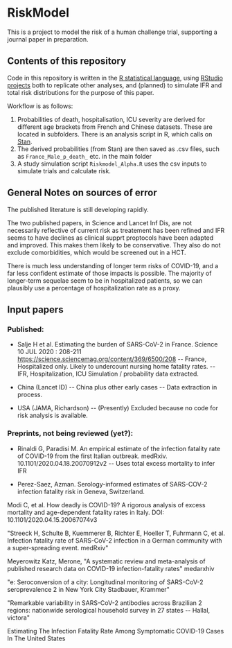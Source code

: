 # RiskModel
This is a project to model the risk of a human challenge trial, supporting a journal paper in preparation.

## Contents of this repository

Code in this repository is written in the [R statistical language](https://www.r-project.org/), using [RStudio projects](https://rstudio.com/) both to replicate other analyses, and (planned) to simulate IFR and total risk distributions for the purpose of this paper.

Workflow is as follows:

1. Probabilities of death, hospitalisation, ICU severity are derived for different age brackets from French and Chinese datasets. These are located in subfolders. There is an analysis script in R, which calls on [Stan](https://mc-stan.org/).
2. The derived probabilities (from Stan) are then saved as .csv files, such as `France_Male_p_death_` etc. in the main folder
3. A study simulation script `Riskmodel_Alpha.R` uses the csv inputs to simulate trials and calculate risk.


## General Notes on sources of error

The published literature is still developing rapidly.

The two published papers, in Science and Lancet Inf Dis, are not necessarily reflective of current risk as treatement has been refined and IFR seems to have declines as clinical supprt proptocols have been adapted and improved. This makes them likely to be conservative. They also do not exclude comorbidities, which would be screened out in a HCT.

There is much less understanding of longer term risks of COVID-19, and a far less confident estimate of those impacts is possible. The majority of longer-term sequelae seem to be in hospitalized patients, so we can plausibly use a percentage of hospitalization rate as a proxy.


## Input papers

### Published:
- Salje H et al. Estimating the burden of SARS-CoV-2 in France. Science 10 JUL 2020 : 208-211 https://science.sciencemag.org/content/369/6500/208
-- France, Hospitalized only. Likely to undercount nursing home fatality rates.
-- IFR, Hospitalization, ICU Simulation / probability data extracted.

- China (Lancet ID)
-- China plus other early cases
-- Data extraction in process.

- USA (JAMA, Richardson)
-- (Presently) Excluded because no code for risk analysis is available.


### Preprints, not being reviewed (yet?):

- Rinaldi G, Paradisi M. An empirical estimate of the infection fatality rate of COVID-19 from
the first Italian outbreak. medRxiv. 10.1101/2020.04.18.20070912v2
-- Uses total excess mortality to infer IFR

- Perez-Saez, Azman. Serology-informed estimates of SARS-COV-2 infection fatality risk in Geneva, Switzerland.

Modi C, et al. How deadly is COVID-19? A rigorous analysis of excess mortality and age-dependent fatality rates in Italy. DOI: 10.1101/2020.04.15.20067074v3

"Streeck H, Schulte B, Kuemmerer B, Richter E, Hoeller T, Fuhrmann C, et al. Infection fatality
rate of SARS-CoV-2 infection in a German community with a super-spreading event. medRxiv"

Meyerowitz Katz, Merone, "A systematic review and meta-analysis of published research data on COVID-19 infection-fatality rates" medarxhiv

"e: Seroconversion of a city: Longitudinal monitoring of SARS-CoV-2 seroprevalence
2 in New York City  Stadbauer, Krammer"

"Remarkable variability in SARS-CoV-2 antibodies across Brazilian
2 regions: nationwide serological household survey in 27 states -- Hallal, victora"

Estimating The Infection Fatality Rate Among Symptomatic COVID-19 Cases In The United States
